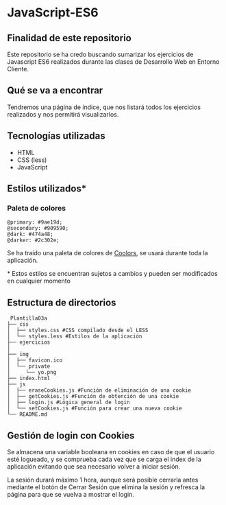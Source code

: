 # JavaScript-ES6

## Finalidad de este repositorio

Este repositorio se ha credo buscando sumarizar los ejercicios de Javascript ES6 realizados durante las clases de Desarrollo Web en Entorno Cliente.

## Qué se va a encontrar

Tendremos una página de índice, que nos listará todos los ejercicios realizados y nos permitirá visualizarlos.

## Tecnologías utilizadas

- HTML
- CSS (less)
- JavaScript

## Estilos utilizados\*

### Paleta de colores

```less
@primary: #9ae19d;
@secondary: #909590;
@dark: #474a48;
@darker: #2c302e;
```

Se ha traído una paleta de colores de [Coolors](https://coolors.co/), se usará durante toda la aplicación.

\* Estos estilos se encuentran sujetos a cambios y pueden ser modificados en cualquier momento

## Estructura de directorios

```
 Plantilla03a
├── css
│  ├── styles.css #CSS compilado desde el LESS
│  └── styles.less #Estilos de la aplicación
├── ejercicios
│
├── img
│  ├── favicon.ico
│  └── private
│     └── yo.png
├── index.html
├── js
│  ├── eraseCookies.js #Función de eliminación de una cookie
│  ├── getCookies.js #Función de obtención de una cookie
│  ├── login.js #Lógica general de login
│  └── setCookies.js #Función para crear una nueva cookie
└── README.md
```

## Gestión de login con Cookies

Se almacena una variable booleana en cookies en caso de que el usuario esté logueado, y se comprueba cada vez que se carga el index de la aplicación evitando que sea necesario volver a iniciar sesión.

La sesión durará máximo 1 hora, aunque será posible cerrarla antes mediante el botón de Cerrar Sesión que elimina la sesión y refresca la página para que se vuelva a mostrar el login.
